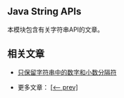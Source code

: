 ## Java String APIs

本模块包含有关字符串API的文章。

## 相关文章

+ [只保留字符串中的数字和小数分隔符](docs/只保留字符串中的数字和小数分隔符.md)

- 更多文章： [[<-- prev]](../java-string-apis-1/README.md)